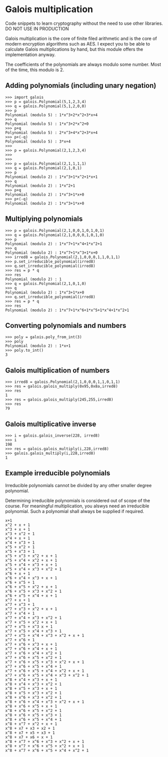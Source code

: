 # Galois multiplication
Code snippets to learn cryptography without the need to use other libraries. DO NOT USE IN PRODUCTION

Galois multiplication is the core of finite filed arithmetic and is the core of modern encryption algorithms such as AES.
I expect you to be able to calculate Galois multiplications by hand, but this module offers the implementation anyway.

The coefficients of the polynomials are always modulo some number. Most of the time, this modulo is 2.

## Adding polynomials (including unary negation)
```
>>> import galois
>>> p = galois.Polynomial(5,1,2,3,4)
>>> q = galois.Polynomial(5,1,2,0,0)
>>> p
Polynomial (modulo 5) : 1*x^3+2*x^2+3*x+4
>>> q
Polynomial (modulo 5) : 1*x^3+2*x^2+0
>>> p+q
Polynomial (modulo 5) : 2*x^3+4*x^2+3*x+4
>>> p+(-q)
Polynomial (modulo 5) : 3*x+4
>>> 
>>> p = galois.Polynomial(2,1,2,3,4)
>>> 
>>> 
>>> p = galois.Polynomial(2,1,1,1,1)
>>> q = galois.Polynomial(2,1,0,1)
>>> p
Polynomial (modulo 2) : 1*x^3+1*x^2+1*x+1
>>> q
Polynomial (modulo 2) : 1*x^2+1
>>> p+q
Polynomial (modulo 2) : 1*x^3+1*x+0
>>> p+(-q)
Polynomial (modulo 2) : 1*x^3+1*x+0
```
## Multiplying polynomials
```
>>> p = galois.Polynomial(2,1,0,0,1,0,1,0,1)   
>>> q = galois.Polynomial(2,1,0,0,0,1,0,1,0)
>>> p
Polynomial (modulo 2) : 1*x^7+1*x^4+1*x^2+1
>>> q
Polynomial (modulo 2) : 1*x^7+1*x^3+1*x+0
>>> irred8 = galois.Polynomial(2,1,0,0,0,1,1,0,1,1)
>>> p.set_irreducible_polynomial(irred8)
>>> q.set_irreducible_polynomial(irred8)
>>> res = p * q
>>> res
Polynomial (modulo 2) : 1
>>> q = galois.Polynomial(2,1,0,1,0)
>>> q
Polynomial (modulo 2) : 1*x^3+1*x+0
>>> q.set_irreducible_polynomial(irred8)
>>> res = p * q
>>> res
Polynomial (modulo 2) : 1*x^7+1*x^6+1*x^5+1*x^4+1*x^2+1
```
## Converting polynomials and numbers
```
>>> poly = galois.poly_from_int(3)
>>> poly
Polynomial (modulo 2) : 1*x+1
>>> poly.to_int()
3
```
## Galois multiplication of numbers
```
>>> irred8 = galois.Polynomial(2,1,0,0,0,1,1,0,1,1)
>>> res = galois.galois_multiply(0x95,0x8a,irred8)
>>> res
1
>>> res = galois.galois_multiply(245,255,irred8)
>>> res
79
```
## Galois multiplicative inverse
```
>>> i = galois.galois_inverse(228, irred8)
>>> i
198
>>> res = galois.galois_multiply(i,228,irred8)
>>> galois.galois_multiply(i,228,irred8)
1
```
## Example irreducible polynomials
Irreducible polynomials cannot be divided by any other smaller degree polynomial.

Determining irreducible polynomials is considered out of scope of the course. For meaningful multiplication, you alswys need an irreducible polynomial. Such a polynomial shall always be supplied if required.

```
x+1
x^2 + x + 1
x^3 + x + 1
x^3 + x^2 + 1
x^4 + x + 1
x^4 + x^3 + 1
x^5 + x^2 + 1
x^5 + x^3 + 1
x^5 + x^3 + x^2 + x + 1
x^5 + x^4 + x^2 + x + 1
x^5 + x^4 + x^3 + x + 1
x^5 + x^4 + x^3 + x^2 + 1
x^6 + x + 1
x^6 + x^4 + x^3 + x + 1
x^6 + x^5 + 1
x^6 + x^5 + x^2 + x + 1
x^6 + x^5 + x^3 + x^2 + 1
x^6 + x^5 + x^4 + x + 1
x^7 + x + 1
x^7 + x^3 + 1
x^7 + x^3 + x^2 + x + 1
x^7 + x^4 + 1
x^7 + x^4 + x^3 + x^2 + 1
x^7 + x^5 + x^2 + x + 1
x^7 + x^5 + x^3 x + 1
x^7 + x^5 + x^4 + x^3 + 1
x^7 + x^5 + x^4 + x^3 + x^2 + x + 1
x^7 + x^6 + 1
x^7 + x^6 + x^3 + x + 1
x^7 + x^6 + x^4 + x + 1
x^7 + x^6 + x^4 + x^2 + 1
x^7 + x^6 + x^5 + x^2 + 1
x^7 + x^6 + x^5 + x^3 + x^2 + x + 1
x^7 + x^6 + x^5 + x^4 + 1
x^7 + x^6 + x^5 + x^4 + x^2 + x + 1
x^7 + x^6 + x^5 + x^4 + x^3 + x^2 + 1
x^8 + x^4 + x^3 + x + 1
x^8 + x^4 + x^3 + x^2 + 1
x^8 + x^5 + x^3 + x + 1
x^8 + x^5 + x^3 + x^2 + 1
x^8 + x^6 + x^3 + x^2 + 1
x^8 + x^6 + x^4 + x^3 + x^2 + x + 1
x^8 + x^6 + x^5 + x + 1
x^8 + x^6 + x^5 + x^2 + 1
x^8 + x^6 + x^5 + x^3 + 1
x^8 + x^6 + x^5 + x^4 + 1
x^8 + x^7 + x^2 + x + 1
x^8 + x7 + x3 + x2 + 1
x^8 + x7 + x5 + x3 + 1
x^8 + x7 + x6 + x + 1
x^8 + x^7 + x^6 + x^3 + x^2 + x + 1
x^8 + x^7 + x^6 + x^5 + x^2 + x + 1
x^8 + x^7 + x^6 + x^5 + x^4 + x^2 + 1
```
